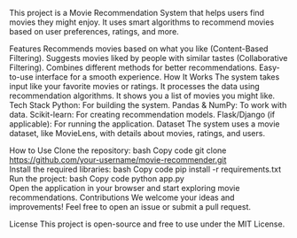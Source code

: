 This project is a Movie Recommendation System that helps users find movies they might enjoy. It uses smart algorithms to recommend movies based on user preferences, ratings, and more.

Features
Recommends movies based on what you like (Content-Based Filtering).
Suggests movies liked by people with similar tastes (Collaborative Filtering).
Combines different methods for better recommendations.
Easy-to-use interface for a smooth experience.
How It Works
The system takes input like your favorite movies or ratings.
It processes the data using recommendation algorithms.
It shows you a list of movies you might like.
Tech Stack
Python: For building the system.
Pandas & NumPy: To work with data.
Scikit-learn: For creating recommendation models.
Flask/Django (if applicable): For running the application.
Dataset
The system uses a movie dataset, like MovieLens, with details about movies, ratings, and users.

How to Use
Clone the repository:
bash
Copy code
git clone https://github.com/your-username/movie-recommender.git  
Install the required libraries:
bash
Copy code
pip install -r requirements.txt  
Run the project:
bash
Copy code
python app.py  
Open the application in your browser and start exploring movie recommendations.
Contributions
We welcome your ideas and improvements! Feel free to open an issue or submit a pull request.

License
This project is open-source and free to use under the MIT License.
